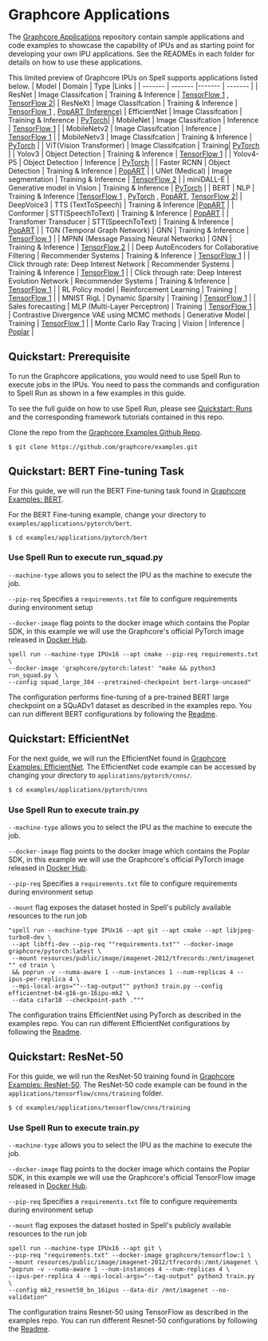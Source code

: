 # Graphcore Applications

The [Graphcore Applications](https://github.com/graphcore/examples) repository contain sample applications and code examples to showcase the capability of IPUs and as starting point for developing your own IPU applications. See the READMEs in each folder for details on how to use these applications.

This limited preview of Graphcore IPUs on Spell supports applications listed below.
| Model | Domain | Type |Links |
| ------- | ------- |------- | ------- |
| ResNet  | Image Classifcation | Training & Inference | [TensorFlow 1](https://github.com/graphcore/examples/tree/master/applications/tensorflow/cnns/) , [TensorFlow 2](https://github.com/graphcore/examples/tree/master/applications/tensorflow/cnns/)|
| ResNeXt  | Image Classifcation | Training & Inference | [TensorFlow 1](https://github.com/graphcore/examples/tree/master/applications/tensorflow/cnns/) , [PopART (Inference)](https://github.com/graphcore/examples/tree/master/applications/popart/resnext_inference)
| EfficientNet | Image Classifcation | Training & Inference | [PyTorch](https://github.com/graphcore/examples/tree/master/applications/pytorch/cnns/)|
| MobileNet | Image Classifcation | Inference | [TensorFlow 1](https://github.com/graphcore/examples/tree/master/applications/tensorflow/cnns/inference) |
| MobileNetv2 | Image Classifcation | Inference | [TensorFlow 1](https://github.com/graphcore/examples/tree/master/applications/tensorflow/cnns/inference) |
| MobileNetv3 | Image Classifcation | Training & Inference | [PyTorch](https://github.com/graphcore/examples/tree/master/applications/tensorflow/cnns/) |
| ViT(Vision Transformer) | Image Classifcation | Training| [PyTorch](https://github.com/graphcore/examples/tree/master/applications/pytorch/vit) |
| Yolov3 | Object Detection | Training & Inference | [TensorFlow 1](https://github.com/graphcore/examples/tree/master/applications/tensorflow/detection/yolov3) |
| Yolov4-P5 | Object Detection | Inference | [PyTorch](https://github.com/graphcore/examples/tree/master/applications/pytorch/detection) |
| Faster RCNN | Object Detection | Training & Inference | [PopART](https://github.com/graphcore/examples/tree/master/applications/popart/faster-rcnn) |
| UNet (Medical) | Image segmentation | Training & Inference | [TensorFlow 2](https://github.com/graphcore/examples/tree/master/applications/tensorflow2/unet/)  |
| miniDALL-E | Generative model in Vision | Training & Inference | [PyTorch](https://github.com/graphcore/examples/tree/master/applications/pytorch/miniDALL-E) |
| BERT | NLP | Training & Inference |[TensorFlow 1](https://github.com/graphcore/examples/tree/master/applications/tensorflow/bert) , [PyTorch](https://github.com/graphcore/examples/tree/master/applications/pytorch/bert) , [PopART](https://github.com/graphcore/examples/tree/master/applications/popart/bert), [TensorFlow 2](https://github.com/graphcore/examples/tree/master/applications/tensorflow2/bert)|
| DeepVoice3 | TTS (TextToSpeech) | Training & Inference |[PopART](https://github.com/graphcore/examples/tree/master/applications/popart/deep_voice) |
| Conformer | STT(SpeechToText) | Training & Inference | [PopART](https://github.com/graphcore/examples/tree/master/applications/popart/conformer_asr) |
| Transfomer Transducer | STT(SpeechToText) | Training & Inference | [PopART](https://github.com/graphcore/examples/tree/master/applications/popart/transformer_transducer) |
| TGN (Temporal Graph Network) | GNN | Training & Inference | [TensorFlow 1](https://github.com/graphcore/examples/tree/master/applications/tensorflow/tgn/) |
| MPNN (Message Passing Neural Networks) | GNN | Training & Inference | [TensorFlow 2](https://github.com/graphcore/examples/tree/master/code_examples/tensorflow2/message_passing_neural_network) |
| Deep AutoEncoders for Collaborative Filtering | Recommender Systems | Training & Inference | [TensorFlow 1](https://github.com/graphcore/examples/tree/master/applications/tensorflow/autoencoder) |
| Click through rate: Deep Interest Network | Recommender Systems | Training & Inference | [TensorFlow 1](https://github.com/graphcore/examples/tree/master/applications/tensorflow/click_through_rate) |
| Click through rate: Deep Interest Evolution Network | Recommender Systems | Training & Inference | [TensorFlow 1](https://github.com/graphcore/examples/tree/master/applications/tensorflow/click_through_rate) |
| RL Policy model | Reinforcement Learning | Training | [TensorFlow 1](https://github.com/graphcore/examples/tree/master/applications/tensorflow/reinforcement_learning) |
| MNIST RigL | Dynamic Sparsity | Training | [TensorFlow 1](https://github.com/graphcore/examples/tree/master/applications/tensorflow/dynamic_sparsity/mnist_rigl) |
| Sales forecasting | MLP (Multi-Layer Perceptron) | Training | [TensorFlow 1](https://github.com/graphcore/examples/tree/master/applications/tensorflow/dynamic_sparsity/language_modelling) |
| Contrastive Divergence VAE using MCMC methods  | Generative Model | Training | [TensorFlow 1](https://github.com/graphcore/examples/tree/master/applications/tensorflow/contrastive_divergence_vae) |
| Monte Carlo Ray Tracing  | Vision | Inference | [Poplar](https://github.com/graphcore/examples/tree/master/applications/poplar/monte_carlo_ray_tracing) |

## Quickstart: Prerequisite

To run the Graphcore applications, you would need to use Spell Run to execute jobs in the IPUs. You  need to pass the commands and configuration to Spell Run as shown in a few examples in this guide. 

To see the full guide on how to use Spell Run, please see [Quickstart: Runs](https://spell.ml/docs/run_overview/) and the corresponding framework tutorials contained in this repo.

Clone the repo from the [Graphcore Examples Github Repo](https://github.com/graphcore/examples). 

```
$ git clone https://github.com/graphcore/examples.git
```

## Quickstart: BERT Fine-tuning Task
For this guide, we will run the BERT Fine-tuning task found in [Graphcore Examples: BERT](https://github.com/graphcore/examples/tree/master/applications/pytorch/bert).

For the BERT Fine-tuning example, change your directory to `examples/applications/pytorch/bert`.
```
$ cd examples/applications/pytorch/bert
```

### Use Spell Run to execute run_squad.py
`--machine-type` allows you to select the IPU as the machine to execute the job.

`--pip-req` Specifies a `requirements.txt` file to configure requirements during environment setup

`--docker-image` flag points to the docker image which contains the Poplar SDK, in this example we will use the Graphcore's official PyTorch image released in [Docker Hub](https://hub.docker.com/u/graphcore).

```
spell run --machine-type IPUx16 --apt cmake --pip-req requirements.txt \
--docker-image 'graphcore/pytorch:latest' "make && python3 run_squad.py \
--config squad_large_384 --pretrained-checkpoint bert-large-uncased"
```

The configuration performs fine-tuning of a pre-trained BERT large checkpoint on a SQuADv1 dataset as described in the examples repo. You can run different BERT configurations by following the [Readme](https://github.com/graphcore/examples/tree/master/applications/pytorch/bert).

## Quickstart: EfficientNet     
For the next guide, we will run the EfficientNet found in [Graphcore Examples: EfficientNet](https://github.com/graphcore/examples/tree/master/applications/pytorch/cnns).
The EfficientNet code example can be accessed by changing your directory to `applications/pytorch/cnns/`.

```
$ cd examples/applications/pytorch/cnns
```

### Use Spell Run to execute train.py
`--machine-type` allows you to select the IPU as the machine to execute the job.

`--docker-image` flag points to the docker image which contains the Poplar SDK, in this example we will use the Graphcore's official PyTorch image released in [Docker Hub](https://hub.docker.com/u/graphcore).

`--pip-req` Specifies a `requirements.txt` file to configure requirements during environment setup

`--mount` flag exposes the dataset hosted in Spell's publicly available resources to the run job

```
"spell run --machine-type IPUx16 --apt git --apt cmake --apt libjpeg-turbo8-dev \
 --apt libffi-dev --pip-req ""requirements.txt"" --docker-image graphcore/pytorch:latest \
 --mount resources/public/image/imagenet-2012/tfrecords:/mnt/imagenet "" cd train \
 && poprun -v --numa-aware 1 --num-instances 1 --num-replicas 4 --ipus-per-replica 4 \
 --mpi-local-args=""--tag-output"" python3 train.py --config efficientnet-b4-g16-gn-16ipu-mk2 \
 --data cifar10 --checkpoint-path ."""
```

The configuration trains EfficientNet using PyTorch as described in the examples repo. You can run different EfficientNet configurations by following the [Readme](https://github.com/graphcore/examples/tree/master/applications/pytorch/cnns).

## Quickstart: ResNet-50     
For this guide, we will run the ResNet-50 training found in [Graphcore Examples: ResNet-50](https://github.com/graphcore/examples/tree/master/applications/tensorflow/cnns/training).
The ResNet-50 code example can be found in the `applications/tensorflow/cnns/training` folder.

```
$ cd examples/applications/tensorflow/cnns/training
```
### Use Spell Run to execute train.py

`--machine-type` allows you to select the IPU as the machine to execute the job.

`--docker-image` flag points to the docker image which contains the Poplar SDK, in this example we will use the Graphcore's official TensorFlow image released in [Docker Hub](https://hub.docker.com/u/graphcore).

`--pip-req` Specifies a `requirements.txt` file to configure requirements during environment setup

`--mount` flag exposes the dataset hosted in Spell's publicly available resources to the run job

```
spell run --machine-type IPUx16 --apt git \
--pip-req "requirements.txt" --docker-image graphcore/tensorflow:1 \
--mount resources/public/image/imagenet-2012/tfrecords:/mnt/imagenet \
"poprun -v --numa-aware 1 --num-instances 4 --num-replicas 4 \
--ipus-per-replica 4 --mpi-local-args="--tag-output" python3 train.py \
--config mk2_resnet50_bn_16ipus --data-dir /mnt/imagenet --no-validation"
```

The configuration trains Resnet-50 using TensorFlow as described in the examples repo. You can run different Resnet-50 configurations by following the [Readme](https://github.com/graphcore/examples/tree/master/applications/tensorflow/cnns/training).
